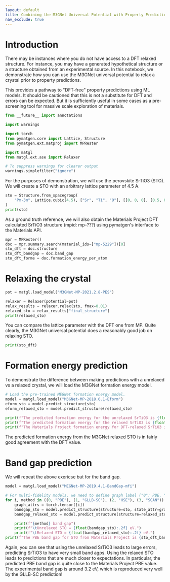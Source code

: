 ```yaml
---
layout: default
title: Combining the M3GNet Universal Potential with Property Prediction Models.md
nav_exclude: true
---
```


# Introduction

There may be instances where you do not have access to a DFT relaxed structure. For instance, you may have a generated hypothetical structure or a structure obtained from an experimental source. In this notebook, we demonstrate how you can use the M3GNet universal potential to relax a crystal prior to property predictions.

This provides a pathway to "DFT-free" property predictions using ML models. It should be cautioned that this is not a substitute for DFT and errors can be expected. But it is sufficiently useful in some cases as a pre-screening tool for massive scale exploration of materials.


```python
from __future__ import annotations

import warnings

import torch
from pymatgen.core import Lattice, Structure
from pymatgen.ext.matproj import MPRester

import matgl
from matgl.ext.ase import Relaxer

# To suppress warnings for clearer output
warnings.simplefilter("ignore")
```

For the purposes of demonstration, we will use the perovskite SrTiO3 (STO). We will create a STO with an arbitrary lattice parameter of 4.5 A.


```python
sto = Structure.from_spacegroup(
    "Pm-3m", Lattice.cubic(4.5), ["Sr", "Ti", "O"], [[0, 0, 0], [0.5, 0.5, 0.5], [0.5, 0.5, 0]]
)
print(sto)
```

As a ground truth reference, we will also obtain the Materials Project DFT calculated SrTiO3 structure (mpid: mp-???) using pymatgen's interface to the Materials API.


```python
mpr = MPRester()
doc = mpr.summary.search(material_ids=["mp-5229"])[0]
sto_dft = doc.structure
sto_dft_bandgap = doc.band_gap
sto_dft_forme = doc.formation_energy_per_atom
```

# Relaxing the crystal


```python
pot = matgl.load_model("M3GNet-MP-2021.2.8-PES")
```


```python
relaxer = Relaxer(potential=pot)
relax_results = relaxer.relax(sto, fmax=0.01)
relaxed_sto = relax_results["final_structure"]
print(relaxed_sto)
```

You can compare the lattice parameter with the DFT one from MP. Quite clearly, the M3GNet universal potential does a reasonably good job on relaxing STO.


```python
print(sto_dft)
```

# Formation energy prediction

To demonstrate the difference between making predictions with a unrelaxed vs a relaxed crystal, we will load the M3GNet formation energy model.


```python
# Load the pre-trained MEGNet formation energy model.
model = matgl.load_model("M3GNet-MP-2018.6.1-Eform")
eform_sto = model.predict_structure(sto)
eform_relaxed_sto = model.predict_structure(relaxed_sto)

print(f"The predicted formation energy for the unrelaxed SrTiO3 is {float(eform_sto):.3f} eV/atom.")
print(f"The predicted formation energy for the relaxed SrTiO3 is {float(eform_relaxed_sto):.3f} eV/atom.")
print(f"The Materials Project formation energy for DFT-relaxed SrTiO3 is {sto_dft_forme:.3f} eV/atom.")
```

The predicted formation energy from the M3GNet relaxed STO is in fairly good agreement with the DFT value.

# Band gap prediction

We will repeat the above exericse but for the band gap.


```python
model = matgl.load_model("MEGNet-MP-2019.4.1-BandGap-mfi")

# For multi-fidelity models, we need to define graph label ("0": PBE, "1": GLLB-SC, "2": HSE, "3": SCAN)
for i, method in ((0, "PBE"), (1, "GLLB-SC"), (2, "HSE"), (3, "SCAN")):
    graph_attrs = torch.tensor([i])
    bandgap_sto = model.predict_structure(structure=sto, state_attr=graph_attrs)
    bandgap_relaxed_sto = model.predict_structure(structure=relaxed_sto, state_attr=graph_attrs)

    print(f"{method} band gap")
    print(f"\tUnrelaxed STO = {float(bandgap_sto):.2f} eV.")
    print(f"\tRelaxed STO = {float(bandgap_relaxed_sto):.2f} eV.")
print(f"The PBE band gap for STO from Materials Project is {sto_dft_bandgap:.2f} eV.")
```

Again, you can see that using the unrelaxed SrTiO3 leads to large errors, predicting SrTiO3 to have very small band agps. Using the relaxed STO leads to predictions that are much closer to expectations. In particular, the predicted PBE band gap is quite close to the Materials Project PBE value. The experimental band gap is around 3.2 eV, which is reproduced very well by the GLLB-SC prediction!